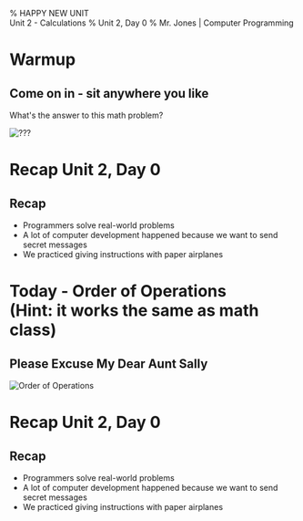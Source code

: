 % HAPPY NEW UNIT</br>Unit 2 - Calculations
% Unit 2, Day 0
% Mr. Jones | Computer Programming


# Warmup

## Come on in - sit anywhere you like
What's the answer to this math problem?

![???](../../images/pemdas_challenge.png)

# Recap Unit 2, Day 0



## Recap
- Programmers solve real-world problems
- A lot of computer development happened because we want to send secret messages
- We practiced giving instructions with paper airplanes



# Today - Order of Operations </br> (Hint: it works the same as math class)

## Please Excuse My Dear Aunt Sally
![Order of Operations](../../images/pemdas.png)



# Recap Unit 2, Day 0



## Recap
- Programmers solve real-world problems
- A lot of computer development happened because we want to send secret messages
- We practiced giving instructions with paper airplanes

